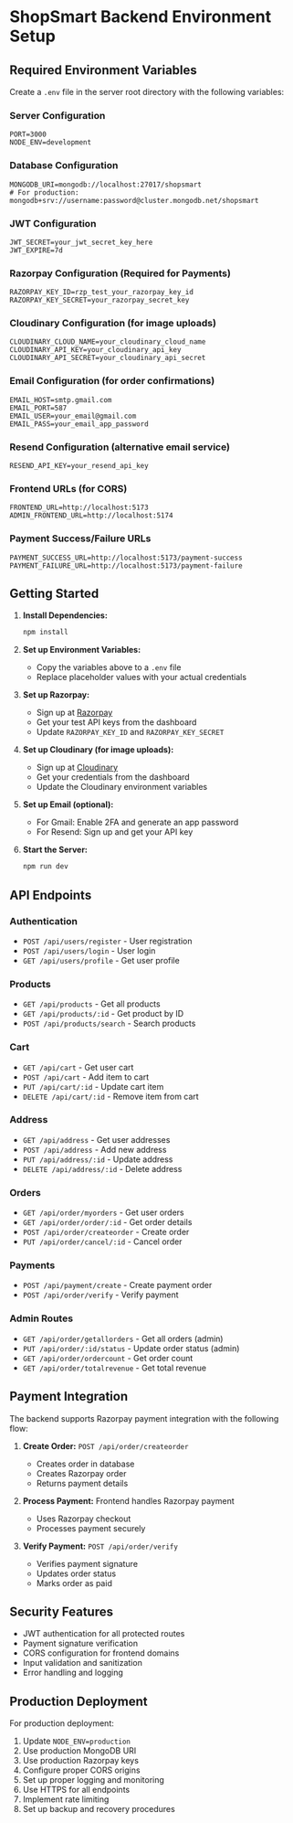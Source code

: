 # ShopSmart Backend Environment Setup

## Required Environment Variables

Create a `.env` file in the server root directory with the following variables:

### Server Configuration
```env
PORT=3000
NODE_ENV=development
```

### Database Configuration
```env
MONGODB_URI=mongodb://localhost:27017/shopsmart
# For production: mongodb+srv://username:password@cluster.mongodb.net/shopsmart
```

### JWT Configuration
```env
JWT_SECRET=your_jwt_secret_key_here
JWT_EXPIRE=7d
```

### Razorpay Configuration (Required for Payments)
```env
RAZORPAY_KEY_ID=rzp_test_your_razorpay_key_id
RAZORPAY_KEY_SECRET=your_razorpay_secret_key
```

### Cloudinary Configuration (for image uploads)
```env
CLOUDINARY_CLOUD_NAME=your_cloudinary_cloud_name
CLOUDINARY_API_KEY=your_cloudinary_api_key
CLOUDINARY_API_SECRET=your_cloudinary_api_secret
```

### Email Configuration (for order confirmations)
```env
EMAIL_HOST=smtp.gmail.com
EMAIL_PORT=587
EMAIL_USER=your_email@gmail.com
EMAIL_PASS=your_email_app_password
```

### Resend Configuration (alternative email service)
```env
RESEND_API_KEY=your_resend_api_key
```

### Frontend URLs (for CORS)
```env
FRONTEND_URL=http://localhost:5173
ADMIN_FRONTEND_URL=http://localhost:5174
```

### Payment Success/Failure URLs
```env
PAYMENT_SUCCESS_URL=http://localhost:5173/payment-success
PAYMENT_FAILURE_URL=http://localhost:5173/payment-failure
```

## Getting Started

1. **Install Dependencies:**
   ```bash
   npm install
   ```

2. **Set up Environment Variables:**
   - Copy the variables above to a `.env` file
   - Replace placeholder values with your actual credentials

3. **Set up Razorpay:**
   - Sign up at [Razorpay](https://razorpay.com)
   - Get your test API keys from the dashboard
   - Update `RAZORPAY_KEY_ID` and `RAZORPAY_KEY_SECRET`

4. **Set up Cloudinary (for image uploads):**
   - Sign up at [Cloudinary](https://cloudinary.com)
   - Get your credentials from the dashboard
   - Update the Cloudinary environment variables

5. **Set up Email (optional):**
   - For Gmail: Enable 2FA and generate an app password
   - For Resend: Sign up and get your API key

6. **Start the Server:**
   ```bash
   npm run dev
   ```

## API Endpoints

### Authentication
- `POST /api/users/register` - User registration
- `POST /api/users/login` - User login
- `GET /api/users/profile` - Get user profile

### Products
- `GET /api/products` - Get all products
- `GET /api/products/:id` - Get product by ID
- `POST /api/products/search` - Search products

### Cart
- `GET /api/cart` - Get user cart
- `POST /api/cart` - Add item to cart
- `PUT /api/cart/:id` - Update cart item
- `DELETE /api/cart/:id` - Remove item from cart

### Address
- `GET /api/address` - Get user addresses
- `POST /api/address` - Add new address
- `PUT /api/address/:id` - Update address
- `DELETE /api/address/:id` - Delete address

### Orders
- `GET /api/order/myorders` - Get user orders
- `GET /api/order/order/:id` - Get order details
- `POST /api/order/createorder` - Create order
- `PUT /api/order/cancel/:id` - Cancel order

### Payments
- `POST /api/payment/create` - Create payment order
- `POST /api/order/verify` - Verify payment

### Admin Routes
- `GET /api/order/getallorders` - Get all orders (admin)
- `PUT /api/order/:id/status` - Update order status (admin)
- `GET /api/order/ordercount` - Get order count
- `GET /api/order/totalrevenue` - Get total revenue

## Payment Integration

The backend supports Razorpay payment integration with the following flow:

1. **Create Order:** `POST /api/order/createorder`
   - Creates order in database
   - Creates Razorpay order
   - Returns payment details

2. **Process Payment:** Frontend handles Razorpay payment
   - Uses Razorpay checkout
   - Processes payment securely

3. **Verify Payment:** `POST /api/order/verify`
   - Verifies payment signature
   - Updates order status
   - Marks order as paid

## Security Features

- JWT authentication for all protected routes
- Payment signature verification
- CORS configuration for frontend domains
- Input validation and sanitization
- Error handling and logging

## Production Deployment

For production deployment:

1. Update `NODE_ENV=production`
2. Use production MongoDB URI
3. Use production Razorpay keys
4. Configure proper CORS origins
5. Set up proper logging and monitoring
6. Use HTTPS for all endpoints
7. Implement rate limiting
8. Set up backup and recovery procedures
